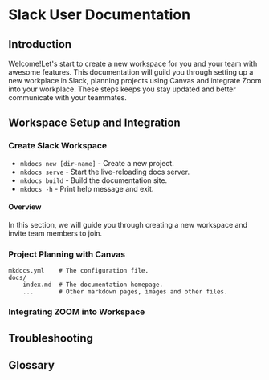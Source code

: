 # Slack User Documentation

## Introduction

Welcome!Let's start to create a new workspace for you and your team with awesome features. This documentation will guild you through setting up a new workplace in Slack, planning projects using Canvas and integrate Zoom into your workplace. These steps keeps you stay updated and better communicate with your teammates.

## Workspace Setup and Integration

### Create Slack Workspace

* `mkdocs new [dir-name]` - Create a new project.
* `mkdocs serve` - Start the live-reloading docs server.
* `mkdocs build` - Build the documentation site.
* `mkdocs -h` - Print help message and exit.
#### Overview
In this section, we will guide you through creating a new workspace and invite team members to join. 


### Project Planning with Canvas

    mkdocs.yml    # The configuration file.
    docs/
        index.md  # The documentation homepage.
        ...       # Other markdown pages, images and other files.

### Integrating ZOOM into Workspace

## Troubleshooting

## Glossary
